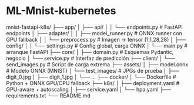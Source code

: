 # ML-Mnist-kubernetes


mnist-fastapi-k8s/
├── app/
│   ├── api/
│   │   └── endpoints.py         # FastAPI endpoints
│   ├── adapter/
│   │   ├── model_runner.py      # ONNX runner con GPU fallback
│   │   └── preprocess.py        # Imagen -> tensor (1,1,28,28)
│   ├── config/
│   │   └── settings.py          # Config global, carga ONNX
│   └── main.py                  # arranque FastAPI
├── core/
│   ├── domain.py                # Esquemas Pydantic, negocio
│   └── service.py               # Interfaz de predicción
├── client/
│   └── send_images.py           # Script de carga extrema
├── assets/
│   ├── model.onnx               # Modelo ONNX (MNIST)
│   └── test_images/            # JPGs de prueba
│       ├── digit_0.jpg
│       ├── digit_1.jpg
│       └── ...
├── docker/
│   └── Dockerfile               # Python + ONNX GPU/CPU fallback
├── k8s/
│   ├── deployment.yaml          # GPU-aware + autoscaling
│   ├── service.yaml
│   └── hpa.yaml
├── requirements.txt
└── README.md
